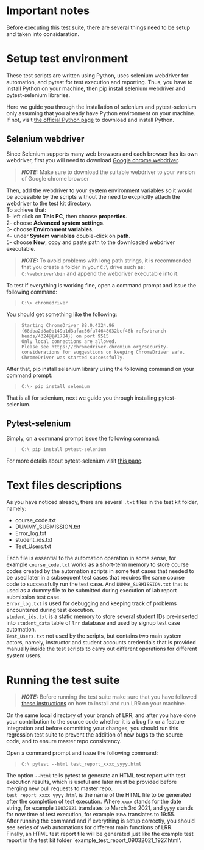 # Important notes
Before executing this test suite, there are several things need to be setup and taken into considaration.  

# Setup test environment
These test scripts are written using Python, uses selenium webdriver for automation, and pytest for test execution and reporting. Thus, you have to install
Python on your machine, then pip install selenium webdriver and pytest-selenium libraries.  

Here we guide you through the installation of selenium and pytest-selenium only assuming that you already have Python environment on your machine. If not, visit 
[the official Python page](https://www.python.org/downloads/) to download and install Python.

## Selenium webdriver
Since Selenium supports many web browsers and each browser has its own webdriver, first you will need to download 
[Google chrome webdriver](https://sites.google.com/a/chromium.org/chromedriver/downloads).  
> **_NOTE:_** Make sure to download the suitable webdriver to your version of Google chrome browser  

Then, add the webdriver to your system environment variables so it would be accessible by the scripts without the need to excplicitly attach the webdriver to the test kit directory.  
To achieve that:  
1- left click on **This PC**, then choose **properties**.  
2- choose **Advanced system settings**.  
3- choose **Environment variables**.  
4- under **System variables** double-click on **path**.  
5- choose **New**, copy and paste path to the downloaded webdriver executable.  
> **_NOTE:_** To avoid problems with long path strings, it is recommended that you create a folder in your `C:\` drive such as:  
> `C:\webdriver\bin` and append the webdriver executable into it.  

To test if everything is working fine, open a command prompt and issue the following command:  
>`C:\> chromedriver`  

You should get something like the following:  

>`Starting ChromeDriver 88.0.4324.96 (68dba2d8a0b149a1d3afac56fa74648032bcf46b-refs/branch-heads/4324@{#1784}) on port 9515`  
>`Only local connections are allowed.`  
>`Please see https://chromedriver.chromium.org/security-considerations for suggestions on keeping ChromeDriver safe.`  
>`ChromeDriver was started successfully.`  

After that, pip install selenium library using the following command on your command prompt:  

>`C:\> pip install selenium`  

That is all for selenium, next we guide you through installing pytest-selenium.

## Pytest-selenium
Simply, on a command prompt issue the following command:  
>`C:\ pip install pytest-selenium`  

For more details about pytest-selenium visit [this page](https://pytest-selenium.readthedocs.io/en/latest/installing.html).

# Text files descriptions

As you have noticed already, there are several `.txt` files in the test kit folder, namely:  
* course_code.txt  
* DUMMY_SUBMISSION.txt
* Error_log.txt
* student_ids.txt
* Test_Users.txt  

Each file is essential to the automation operation in some sense, for example `course_code.txt` works as a short-term memory to store course codes created by the automation
scripts in some test cases that needed to be used later in a subsequent test cases that requires the same course code to successfully run the test case. And `DUMMY_SUBMISSION.txt` that is used as a dummy file to be submitted during execution of lab report submission test case.  
`Error_log.txt` is used for debugging and keeping track of problems encountered during test execution.  
`student_ids.txt` is a static memory to store several student IDs pre-inserted into `student_data` table of `lrr` database and used by signup test case automation.  
`Test_Users.txt` not used by the scripts, but contains two main system actors, namely, instructor and student accounts credentials that is provided manually inside the test scripts to carry out different operations for different system users.  

# Running the test suite

> **_NOTE:_** Before running the test suite make sure that you have followed [these instructions](https://github.com/hema-001/LRR#installation-instructions) on how to install and run LRR on your machine.  

On the same local directory of your branch of LRR, and after you have done your contribution to the source code whether it is a bug fix or a feature integration and before committing your changes, you should run this regression test suite to prevent the addition of new bugs to the source code, and to ensure master repo consistency.  

Open a command prompt and issue the following command:  
>`C:\ pytest --html test_report_xxxx_yyyy.html`  

The option `--html` tells pytest to generate an HTML test report with test execution results, which is useful and later must be provided before merging new pull requests to master repo.  
`test_report_xxxx_yyyy.html` is the name of the HTML file to be generated after the completion of test execution. Where `xxxx` stands for the date string, for example `10032021` translates to March 3rd 2021, and `yyyy` stands for now time of test execution, for example `1955` translates to 19:55.  
After running the command and if everything is setup correctly, you should see series of web automations for different main functions of LRR.  
Finally, an HTML test report file will be generated just like the example test report in the test kit folder `example_test_report_09032021_1927.html'.
